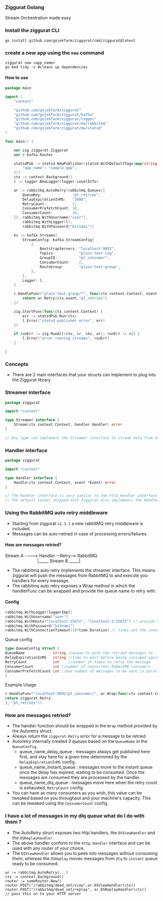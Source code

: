 ### Ziggurat Golang

Stream Orchestration made easy

### Install the ziggurat CLI

```shell script
go install github.com/gojekfarm/ziggurat/cmd/ziggurat@latest                                                                                                                                                    
```

### create a new app using the `new` command

```shell
ziggurat new <app_name>
go mod tidy -v #cleans up dependencies
```

#### How to use

```go
package main

import (
    "context"

    "github.com/gojekfarm/ziggurat"
    "github.com/gojekfarm/ziggurat/kafka"
    "github.com/gojekfarm/ziggurat/logger"
    "github.com/gojekfarm/ziggurat/mw/rabbitmq"
    "github.com/gojekfarm/ziggurat/mw/statsd"
)

func main() {

    var zig ziggurat.Ziggurat
    var r kafka.Router

    statsdPub := statsd.NewPublisher(statsd.WithDefaultTags(map[string]string{
        "app_name": "sample_app",
    }))
    ctx := context.Background()
    l := logger.NewLogger(logger.LevelInfo)

    ar := rabbitmq.AutoRetry(rabbitmq.Queues{{
        QueueKey:              "pt_retries",
        DelayExpirationInMS:   "1000",
        RetryCount:            3,
        ConsumerPrefetchCount: 10,
        ConsumerCount:         10,
    }}, rabbitmq.WithUsername("user"),
        rabbitmq.WithLogger(l),
        rabbitmq.WithPassword("bitnami"))

    ks := kafka.Streams{
        StreamConfig: kafka.StreamConfig{
            {
                BootstrapServers: "localhost:9092",
                Topics:           "plain-text-log",
                GroupID:          "pt_consumer",
                ConsumerCount:    2,
                RouteGroup:       "plain-text-group",
            },
        },
        Logger: l,
    }

    r.HandleFunc("plain-text-group/*", func(ctx context.Context, event *ziggurat.Event) error {
        return ar.Retry(ctx,event,"pt_retries")
    })

    zig.StartFunc(func(ctx context.Context) {
        err := statsdPub.Run(ctx)
        l.Error("statsd publisher error", err)
    })

    if runErr := zig.RunAll(ctx, &r, &ks, ar); runErr != nil {
        l.Error("error running streams", runErr)
    }

}
```

### Concepts

- There are 2 main interfaces that your structs can implement to plug into the Ziggurat library

### Streamer interface

```go
package ziggurat

import "context"

type Streamer interface {
    Stream(ctx context.Context, handler Handler) error
}

// Any type can implement the Streamer interface to stream data from any source
```

### Handler interface

```go
package ziggurat

import "context"

type Handler interface {
    Handle(ctx context.Context, event *Event) error
}

// The Handler interface is very similar to the http.Handler interface
// The default router shipped with Ziggurat also implements the Handler interface
```

### Using the RabbitMQ auto retry middleware

- Starting from ziggurat `v1.3.1` a new rabbitMQ retry middleware is included.
- Messages can be auto-retried in case of processing errors/failures.

#### How are messages retried?

Stream A ----> Handler --Retry--> RabbitMQ <br>
&nbsp;&nbsp;&nbsp;&nbsp;&nbsp;&nbsp;&nbsp;&nbsp;&nbsp;&nbsp;&nbsp;&nbsp;&nbsp;&nbsp;&nbsp;&nbsp;&nbsp;&nbsp;&nbsp;&nbsp;&nbsp;&nbsp;&nbsp;&nbsp;&nbsp;&nbsp;&nbsp;|_____
Stream B _____|

- The rabbitmq auto retry implements the streamer interface. This means ziggurat will push the messages from RabbitMQ to
  and execute you handlers for every mesasge.
- The rabbitmq auto retry exposes a Wrap method in which the handlerFunc can be wrapped and provide the queue name to
  retry with.

#### Config

```go
rabbitmq.WithLogger(loggerImpl)
rabbitmq.WithUsername("user")
rabbitmq.WithHosts("localhost:15672", "localhost-2:15672") // provide multiple hosts to dial a cluster
rabbitmq.WithPassword("bitnami")
rabbitmq.WithConnectionTimeout(10*time.Duration) // times out the connection and returns an error
```

Queue config

```go
type QueueConfig struct {
QueueName             string //queue to push the retried messages to 
DelayExpirationInMS   string //time to wait before being consumed again 
RetryCount            int    //number of times to retry the message
ConsumerCount         int //number of concurrent RabbitMQ consumers
ConsumerPrefetchCount int //max number of messages to be sent in parallel to consumers
}
```

Example Usage

```go
r.HandleFunc("localhost:9092/pt_consumer/", ar.Wrap(func(ctx context.Context, event *ziggurat.Event) error {
return ziggurat.Retry
}, "pt_retries"))
```

### How are messages retried?

- The handler function should be wrapped in the `Wrap` method provided by the Autoretry struct.
- Always return the `ziggurat.Retry` error for a message to be retried.
- Autoretry internally created 3 queues based on the `QueueName` in the `QueueConfig`.
    - queue_name_delay_queue : messages always get published here first, and stay here for a given time determined by
      the `DelayExpirationInMS` config.
    - queue_name_instant_queue : messages move to the instant queue once the delay has expired, waiting to be consumed.
      Once the messages are consumed they are processed by the handler.
    - queue_name_dlq_queue : messages move here when the retry count is exhausted, `RetryCount` config.
- You can have as many consumers as you wish, this value can be tweaked based on you throughput and your machine's
  capacity. This can be tweaked using the `ConsumerCount` config.

### I have a lot of messages in my dlq queue what do I do with them ?

- The AutoRetry struct exposes two http handlers, the `DSViewHandler` and the `DSReplayHandler`.
- The above handler conform to the `http.Handler` interface and can be used with any router of your choice.
- The `DSViewHandler` allows you to peek into messages without consuming them, whereas the `DSReplay` moves messages
  from `dlq` to `instant` queue ready to be consumed.

```golang
ar := rabbitmq.AutoRetry(...)
ctx := context.Background()
router := someRouter.New()
router.POST("/rabbitmq/dead_set/view",ar.DSViewHandler(ctx))
router.POST("/rabbitmq/dead_set/replay", ar.DSReplayHandler(ctx))
// pass this on to your HTTP server
```
